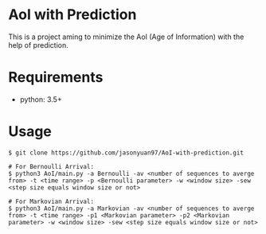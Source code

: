 # AoI with Prediction

This is a project aming to minimize the AoI (Age of Information) with the help of prediction. 

# Requirements

- python: 3.5+

# Usage

```
$ git clone https://github.com/jasonyuan97/AoI-with-prediction.git

# For Bernoulli Arrival:
$ python3 AoI/main.py -a Bernoulli -av <number of sequences to averge from> -t <time range> -p <Bernoulli parameter> -w <window size> -sew <step size equals window size or not>

# For Markovian Arrival:
$ python3 AoI/main.py -a Markovian -av <number of sequences to averge from> -t <time range> -p1 <Markovian parameter> -p2 <Markovian parameter> -w <window size> -sew <step size equals window size or not>
```

